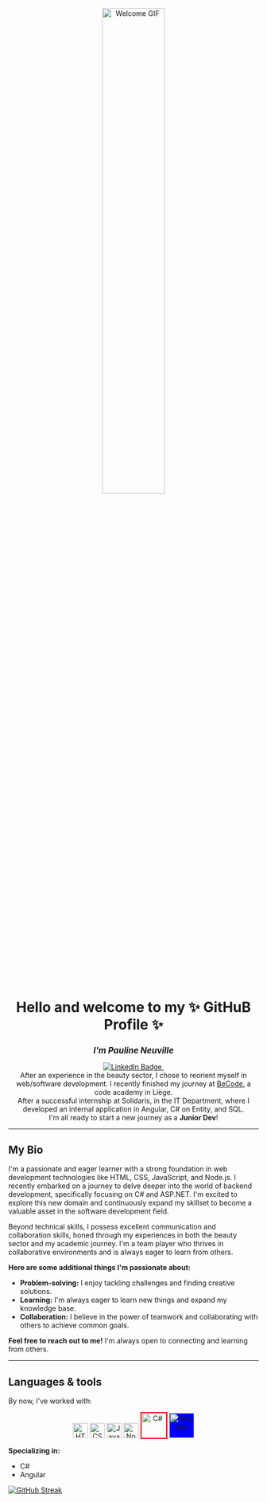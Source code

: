 <div style="text-align: center;">
  <img src="https://media.giphy.com/media/WIQ0N0OUvei1OW1h9Z/giphy.gif" alt="Welcome GIF" style="width: 50%; max-width: 500px;">
</div>

<h1 style="text-align: center;">
  Hello and welcome to my ✨ GitHuB Profile ✨
</h1>

<h2 style="text-align: center; font-size: 1.2em;">
  <i><b>I'm Pauline Neuville</b></i>
</h2>

<div id="badges" style="text-align: center;">
  <a href="https://www.linkedin.com/in/pauline-n-871107141/">
    <img src="https://img.shields.io/badge/LinkedIn-blue?style=for-the-badge&logo=linkedin&logoColor=white" alt="LinkedIn Badge"/>
  </a>
  <img src="https://komarev.com/ghpvc/?username=PaulineNvle&style=flat-square&color=blue" alt=""/>
</div>

<div style="text-align: center;">
  After an experience in the beauty sector, I chose to reorient myself in web/software development. I recently finished my journey at <a href="https://becode.org">BeCode</a>, a code academy in Liège.
  <br>
  After a successful internship at Solidaris, in the IT Department, where I developed an internal application in Angular, C# on Entity, and SQL.
</div>

<div style="text-align: center;">
  I'm all ready to start a new journey as a <b>Junior Dev</b>!
</div>

<hr>

## My Bio

I'm a passionate and eager learner with a strong foundation in web development technologies like HTML, CSS, JavaScript, and Node.js. I recently embarked on a journey to delve deeper into the world of backend development, specifically focusing on C# and ASP.NET. I'm excited to explore this new domain and continuously expand my skillset to become a valuable asset in the software development field.

Beyond technical skills, I possess excellent communication and collaboration skills, honed through my experiences in both the beauty sector and my academic journey. I'm a team player who thrives in collaborative environments and is always eager to learn from others.

**Here are some additional things I'm passionate about:**

* **Problem-solving:** I enjoy tackling challenges and finding creative solutions.
* **Learning:** I'm always eager to learn new things and expand my knowledge base.
* **Collaboration:** I believe in the power of teamwork and collaborating with others to achieve common goals.

**Feel free to reach out to me!** I'm always open to connecting and learning from others.

<hr>

## Languages & tools

By now, I've worked with:

<div style="text-align: center;">
  <img src="images/html.png" alt="HTML" width="30">
  <img src="images/css.png" alt="CSS" width="30">
  <img src="images/javascript.png" alt="JavaScript" width="30">
  <img src="images/nodejs.png" alt="Node.js" width="30">
  <img src="images/csharp.png" alt="C#" width="50" style="border: 2px solid #ff0000">
  <img src="images/angular.png" alt="Angular" width="50" style="background-color: #0000ff">
</div>

**Specializing in:**

* C#
* Angular

<a href="https://git.io/streak-stats"><img src="https://github-readme-streak-stats.herokuapp.com?user=PaulineNvle&theme=highcontrast&hide_border=true&background=45%2CEB0070%2CEB2AD8&ring=EBD9EA&fire=FFC314&currStreakLabel=000000&sideLabels=000000&dates=14016E&currStreakNum=000000" alt="GitHub Streak" /></a>
